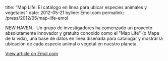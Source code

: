 title: "Map Life: El catálogo en línea para ubicar especies animales y vegetales"
date: 2012-05-21
byline:  Emol.com
permalink: /press/2012/05/map-life-emol


NEW HAVEN.- Un grupo de investigadores ha comenzado un proyecto absolutamente innovador y gratuito conocido como el "Map Life" (o Mapa de la vida), una base de datos en línea diseñada para catalogar y mostrar la ubicación de cada especie animal o vegetal en nuestro planeta.

[View article on Emol.com](http://www.emol.com/noticias/tecnologia/2012/05/16/540904/map-life-el-catalogo-en-linea-para-ubicar-especies-animales-y-vegetales.html)

